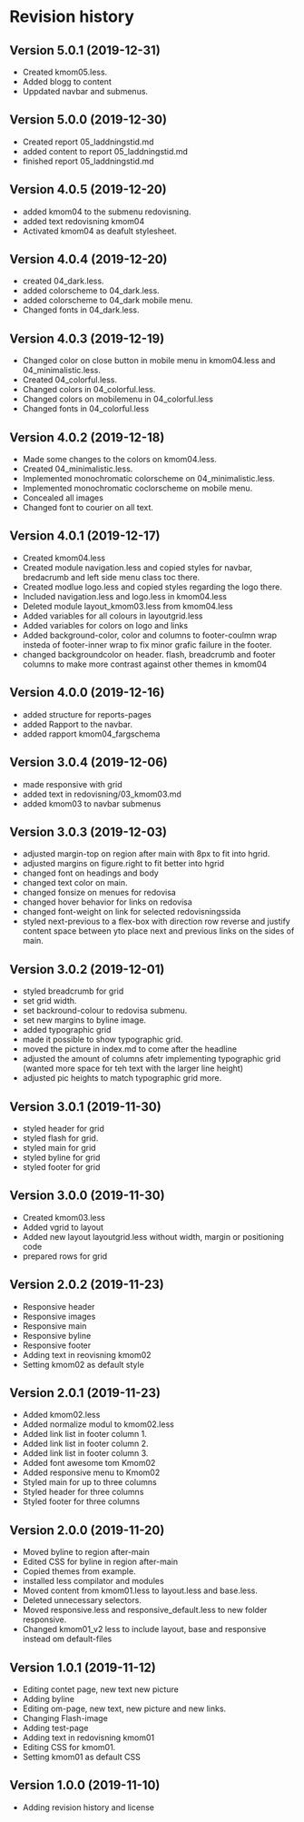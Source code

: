 Revision history
================================

Version 5.0.1 (2019-12-31)
------------------------------------

* Created kmom05.less.
* Added blogg to content
* Uppdated navbar and submenus.


Version 5.0.0 (2019-12-30)
-------------------------------------

* Created report 05_laddningstid.md
* added content to report 05_laddningstid.md
* finished report 05_laddningstid.md

Version 4.0.5 (2019-12-20)
------------------------------------------

* added kmom04 to the submenu redovisning.
* added text redovisning kmom04
* Activated kmom04 as deafult stylesheet.

Version 4.0.4 (2019-12-20)
--------------------------------------------

* created 04_dark.less.
* added colorscheme to 04_dark.less.
* added colorscheme to 04_dark mobile menu.
* Changed fonts in 04_dark.less.

Version 4.0.3 (2019-12-19)
----------------------------------------------

* Changed color on close button in mobile menu in kmom04.less and 04_minimalistic.less.
* Created 04_colorful.less.
* Changed colors in 04_colorful.less.
* Changed colors on mobilemenu in 04_colorful.less
* Changed fonts in 04_colorful.less

Version 4.0.2 (2019-12-18)
---------------------------------------

* Made some changes to the colors on kmom04.less.
* Created 04_minimalistic.less.
* Implemented monochromatic colorscheme on 04_minimalistic.less.
* Implemented monochromatic coclorscheme on mobile menu.
* Concealed all images
* Changed font to courier on all text.

Version 4.0.1 (2019-12-17)
---------------------------------------

* Created kmom04.less
* Created module navigation.less and copied styles for navbar, bredacrumb and left side menu class toc there.
* Created modlue logo.less and copied styles regarding the logo there.
* Included navigation.less and logo.less in kmom04.less
* Deleted module layout_kmom03.less from kmom04.less
* Added variables for all colours in layoutgrid.less
* Added variables for colors on logo and links
* Added background-color, color and columns to footer-coulmn wrap insteda of footer-inner wrap to fix minor grafic failure in the footer.
* changed backgroundcolor on header. flash, breadcrumb and footer columns to make more contrast against other themes in kmom04

Version 4.0.0 (2019-12-16)
----------------------------------------

* added structure for reports-pages
* added Rapport to the navbar.
* added rapport kmom04_fargschema

Version 3.0.4 (2019-12-06)
---------------------------------

* made responsive with grid
* added text in redovisning/03_kmom03.md
* added kmom03 to navbar submenus

Version 3.0.3 (2019-12-03)
----------------------------------

* adjusted margin-top on region after main with 8px to fit into hgrid.
* adjusted margins on figure.right to fit better into hgrid
* changed font on headings and body
* changed text color on main.
* changed fonsize on menues for redovisa
* changed hover behavior for links on redovisa
* changed font-weight on link for selected redovisningssida
* styled next-previous to a flex-box with direction row reverse and justify content space between yto place next and previous links on the sides of main.

Version 3.0.2 (2019-12-01)
------------------------------

* styled breadcrumb for grid
* set grid width.
* set backround-colour to redovisa submenu.
* set new margins to byline image.
* added typographic grid
* made it possible to show typographic grid.
* moved the picture in index.md to come after the headline
* adjusted the amount of columns afetr implementing typographic grid (wanted more space for teh text with the larger line height)
* adjusted pic heights to match typographic grid more.

Version 3.0.1 (2019-11-30)
-----------------------------

* styled header for grid
* styled flash for grid.
* styled main for grid
* styled byline for grid
* styled footer for grid

Version 3.0.0 (2019-11-30)
-----------------------------

* Created kmom03.less
* Added vgrid to layout
* Added new layout layoutgrid.less without width, margin or positioning code
* prepared rows for grid

Version 2.0.2 (2019-11-23)
------------------------------

* Responsive header
* Responsive images
* Responsive main
* Responsive byline
* Responsive footer
* Adding text in reovisning kmom02
* Setting kmom02 as default style

Version 2.0.1 (2019-11-23)
---------------------------------

* Added kmom02.less
* Added normalize modul to kmom02.less
* Added link list in footer column 1.
* Added link list in footer column 2.
* Added link list in footer column 3.
* Added font awesome tom Kmom02
* Added responsive menu to Kmom02
* Styled main for up to three columns
* Styled header for three columns
* Styled footer for three columns

Version 2.0.0 (2019-11-20)
----------------------------------

* Moved byline to region after-main
* Edited CSS for byline in region after-main
* Copied themes from example.
* installed less compilator and modules
* Moved content from kmom01.less to layout.less and base.less.
* Deleted unnecessary selectors.
* Moved responsive.less and responsive_default.less to new folder responsive.
* Changed kmom01_v2 less to include layout, base and responsive instead om default-files

Version 1.0.1 (2019-11-12)
-----------------------------------

* Editing contet page, new text new picture
* Adding byline
* Editing om-page, new text, new picture and new links.
* Changing Flash-image
* Adding test-page
* Adding text in redovisning kmom01
* Editing CSS for kmom01.
* Setting kmom01 as default CSS

Version 1.0.0 (2019-11-10)
---------------------------------

* Adding revision history and license
